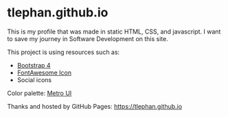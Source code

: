 # tlephan.github.io
This is my profile that was made in static HTML, CSS, and javascript. I want to save my journey in Software Development on this site.

This project is using resources such as:
* [Bootstrap 4](https://getbootstrap.com/)
* [FontAwesome Icon](https://fontawesome.com/)
* Social icons

Color palette: [Metro UI](https://www.color-hex.com/color-palette/700)

Thanks and hosted by GitHub Pages: https://tlephan.github.io
